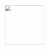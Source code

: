 <h4 align="center">
 <img width="128px" height="128px" src="https://github.com/desir-designs/desirdesigns.studio/blob/main/docs/logo.png" />
</h4>